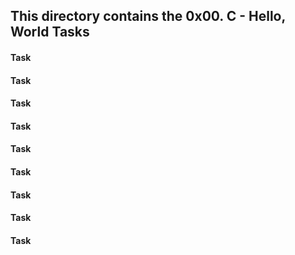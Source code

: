 ## This directory contains the 0x00. C - Hello, World Tasks

#### Task

#### Task

#### Task

#### Task

#### Task

#### Task

#### Task

#### Task

#### Task


